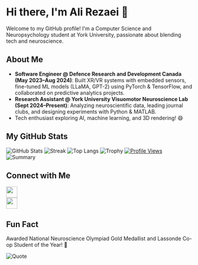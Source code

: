 # Hi there, I'm Ali Rezaei 👋

Welcome to my GitHub profile! I'm a Computer Science and Neuropsychology student at York University, passionate about blending tech and neuroscience.

## About Me
- **Software Engineer @ Defence Research and Development Canada (May 2023–Aug 2024)**: Built XR/VR systems with embedded sensors, fine-tuned ML models (LLaMA, GPT-2) using PyTorch & TensorFlow, and collaborated on predictive analytics projects.  
- **Research Assistant @ York University Visuomotor Neuroscience Lab (Sept 2024–Present)**: Analyzing neuroscientific data, leading journal clubs, and designing experiments with Python & MATLAB.  
- Tech enthusiast exploring AI, machine learning, and 3D rendering! 😄

## My GitHub Stats
![GitHub Stats](https://github-readme-stats.vercel.app/api?username=AliRezaei-Code&show_icons=true&theme=dark)
![Streak](https://github-readme-streak-stats.herokuapp.com/?user=yourusername&theme=dark)
![Top Langs](https://github-readme-stats.vercel.app/api/top-langs/?username=AliRezaei-Code&hide=javascript,html&layout=compact&theme=dark)
![Trophy](https://github-profile-trophy.vercel.app/?username=AliRezaei-Code&theme=onedark)
[![Profile Views](https://komarev.com/ghpvc/?username=AliRezaei-Code&color=blue&style=flat)](https://github.com/antonkomarev/github-profile-views-counter)
![Summary](https://github-profile-summary-cards.vercel.app/api/cards/profile-details?username=AliRezaei-Code&theme=dark)


## Connect with Me
[<img src="https://img.icons8.com/color/48/000000/linkedin.png" width="30"/>](https://www.linkedin.com/in/ali-r-652a79170/)  
[<img src="https://img.icons8.com/color/48/000000/email.png" width="30"/>](mailto:ali0rezaei0@gmail.com)

## Fun Fact
Awarded National Neuroscience Olympiad Gold Medallist and Lassonde Co-op Student of the Year! 🌟


![Quote](https://quotes-github-readme.vercel.app/api?type=horizontal&theme=dark)
